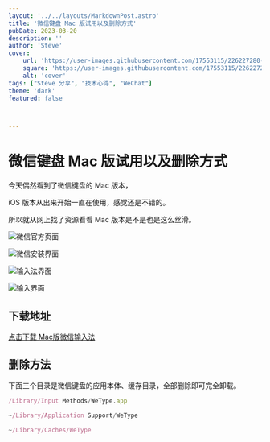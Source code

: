 ```yaml
---
layout: '../../layouts/MarkdownPost.astro'
title: '微信键盘 Mac 版试用以及删除方式'
pubDate: 2023-03-20
description: ''
author: 'Steve'
cover:
    url: 'https://user-images.githubusercontent.com/17553115/226227280-e070fd09-6ead-4c4d-adb7-3924dc8c74bd.png'
    square: 'https://user-images.githubusercontent.com/17553115/226227280-e070fd09-6ead-4c4d-adb7-3924dc8c74bd.png'
    alt: 'cover'
tags: ["Steve 分享", "技术心得", "WeChat"]
theme: 'dark'
featured: false



---
```


# 微信键盘 Mac 版试用以及删除方式

今天偶然看到了微信键盘的 Mac 版本，

iOS 版本从出来开始一直在使用，感觉还是不错的。

所以就从网上找了资源看看 Mac 版本是不是也是这么丝滑。



![微信官方页面](https://user-images.githubusercontent.com/17553115/226227280-e070fd09-6ead-4c4d-adb7-3924dc8c74bd.png)



![微信安装界面](https://user-images.githubusercontent.com/17553115/226227265-aabf329f-a822-472e-b7d6-548f67373630.png)





![输入法界面](https://user-images.githubusercontent.com/17553115/226227275-e270eda7-d3d3-45a8-a7a9-0c101e5584cd.png)



![输入界面](https://user-images.githubusercontent.com/17553115/226227277-a08f72ef-fc90-4899-96b6-d797f012e8d4.png)





## 下载地址

[点击下载 Mac版微信输入法](http://op.steveee.me:5244/d/Steve/Onedrive/Mac%20App/%E5%BE%AE%E4%BF%A1%E8%BE%93%E5%85%A5%E6%B3%95Mac.zip)



## 删除方法

下面三个目录是微信键盘的应用本体、缓存目录，全部删除即可完全卸载。

```javascript
/Library/Input Methods/WeType.app

~/Library/Application Support/WeType

~/Library/Caches/WeType
```


